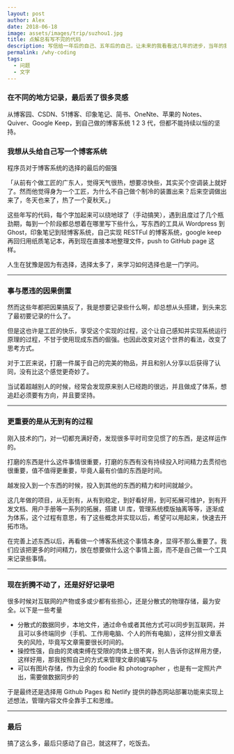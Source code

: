 ```yaml
---
layout: post
author: Alex
date: 2018-06-18
image: assets/images/trip/suzhou1.jpg
title: 点解总有写不完的代码
description: 写信给一年后的自己、五年后的自己，让未来的我看看这几年的进步，当年的我充满了激情，未来的我是否还是？
permalink: /why-coding
tags:
  - 问题
  - 文字
---
```


### 在不同的地方记录，最后丢了很多灵感

从博客园、CSDN、51博客、印象笔记、简书、OneNte、苹果的 Notes、Quiver、Google Keep，到自己做的博客系统 1 2 3 代，但都不能持续以恒的坚持。

### 我想从头给自己写一个博客系统

程序员对于博客系统的选择的最后的倔强

「从前有个做工匠的广东人，觉得天气很热，想要凉快些，其实买个空调装上就好了。然而他觉得身为一个工匠，为什么不自己做个制冷的装置出来？后来空调做出来了，冬天也来了，热了一个夏秋天。」

这些年写的代码，每个字加起来可以绕地球了（手动搞笑），遇到且度过了几个瓶劲期，每到一个阶段都总想着在哪里写下些什么，写东西的工具从 Wordpress 到 Ghost，印象笔记到轻博客系统，自己实现 RESTFul 的博客系统，google keep 再回归用纸质笔记本，再到现在直接本地整理文件，push to GitHub page 这样。

人生在犹豫是因为有选择，选择太多了，来学习如何选择也是一门学问。

-------

### 事与愿违的因果倒置

然而这些年都把因果搞反了，我是想要记录些什么啊，却总想从头搭建，到头来忘了最初要记录的什么了。

但是这也许是工匠的快乐，享受这个实现的过程，这个让自己感知并实现系统运行原理的过程，不甘于使用现成东西的倔强。也因此改变对这个世界的看法，改变了思考方式。

对于工匠来说，打磨一件属于自己的完美的物品，并且和别人分享以后获得了认同，没有比这个感觉更奇妙了。

当试着超越别人的时候，经常会发现原来别人已经跑的很远，并且做成了体系，想追赶必须要有方向，并且要坚持。

-------

### 更重要的是从无到有的过程

刚入技术的门，对一切都充满好奇，发现很多平时司空见惯了的东西，是这样运作的。

打磨的东西是什么这件事情很重要，打磨的东西有没有持续投入时间精力去贯彻也很重要，值不值得更重要，毕竟人最有价值的东西是时间。

越发投入到一个东西的时候，投入到其他的东西的精力和时间就越少。

这几年做的项目，从无到有，从有到稳定，到好看好用，到可拓展可维护，到有开发文档、用户手册等一系列的拓展，搭建 UI 库，管理系统模版抽离等等，逐渐成为体系，这个过程有意思，有了这些概念并实现以后，希望可以用起来，快速去开拓市场。

在完善上述东西以后，再看做一个博客系统这个事情本身，显得不那么重要了。我们应该把更多的时间精力，放在想要做什么这个事情上面，而不是自己做一个工具来记录些事情。

-------

### 现在折腾不动了，还是好好记录吧

很多时候对互联网的产物或多或少都有些担心，还是分散式的物理存储，最为安全。以下是一些考量

- 分散式的数据同步，本地文件，通过命令或者其他方式可以同步到互联网，并且可以多终端同步（手机、工作用电脑、个人的所有电脑），这样分担文章丢失的风险，毕竟写文章需要很长时间的。
- 操控性强，自由的灵魂束缚在受限的肉体上很不爽，别人告诉你这样用方便，这样好用，那我按照自己的方式来管理文章的编写与
- 可以有图片存储，作为业余的 foodie 和 photographer ，也是有一定照片产出，需要做数据同步的

于是最终还是选择用 Github Pages 和 Netlify 提供的静态网站部署功能来实现上述想法，管理内容文件全靠手工和思维。

-------

### 最后

搞了这么多，最后只感动了自己，就这样了，吃饭去。
